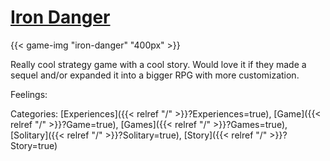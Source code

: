 # [Iron Danger](https://store.steampowered.com/app/899310/Iron_Danger/)

{{< game-img "iron-danger" "400px" >}}

Really cool strategy game with a cool story. Would love it if they made a sequel and/or expanded it into a bigger RPG with more customization.

Feelings:

Categories: [Experiences]({{< relref "/" >}}?Experiences=true),
[Game]({{< relref "/" >}}?Game=true),
[Games]({{< relref "/" >}}?Games=true),
[Solitary]({{< relref "/" >}}?Solitary=true),
[Story]({{< relref "/" >}}?Story=true)